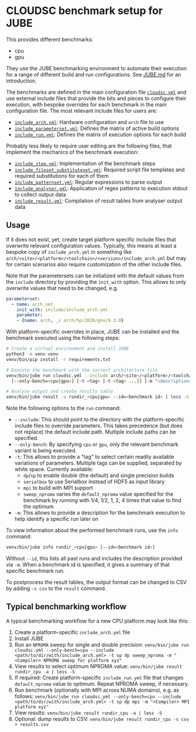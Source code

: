 # CLOUDSC benchmark setup for JUBE

This provides different benchmarks:

- cpu
- gpu

They use the JUBE benchmarking environment to automate their execution for a
range of different build and run configurations. See [JUBE.md](JUBE.md) for
an introduction.

The benchmarks are defined in the main configuration file
[`cloudsc.yml`](cloudsc.yml) and use external include files that provide the
bits and pieces to configure their execution, with bespoke overrides for each
benchmark in the main configuration file. The most relevant include files for
users are:

- [`include_arch.yml`](include/include_arch.yml):
  Hardware configuration and `arch` file to use
- [`include_parameterset.yml`](include/include_parameters.yml):
  Defines the matrix of active build options
- [`include_run.yml`](include/include_run.yml):
  Defines the matrix of execution options for each build

Probably less likely to require user editing are the following files, that
implement the mechanics of the benchmark execution:

- [`include_step.yml`](include/include_step.yml):
  Implementation of the benchmark steps
- [`include_fileset_substituteset.yml`](include/include_fileset_substituteset.yml):
  Required script file templates and required substitutions for each of them
- [`include_patternset.yml`](include/include_patternset.yml):
  Regular expressions to parse output
- [`include_analyser.yml`](include/include_analyser.yml):
  Application of regex patterns to execution stdout to collect output data
- [`include_result.yml`](include/include_result.yml):
  Compilation of result tables from analyser output data

## Usage

If it does not exist, yet, create target platform specific include files that
overwrite relevant configuration values. Typically, this means at least a
bespoke copy of `include_arch.yml` in something like
`arch/<site>/<platform>/<toolchain>/<version>/include_arch.yml` but may for certain
scenarios also require customization of the other include files.

Note that the parametersets can be initialized with the default values from the
`include` directory by providing the `init_with` option. This allows to only
overwrite values that need to be changed, e.g.

```yaml
parameterset:
  - name: arch_set
    init_with: include/include_arch.yml
    parameter:
    - {name: arch, _: arch/hpc2020/gnu/9.3.0}
```

With platform-specific overrides in place, JUBE can be installed and the benchmark
executed using the following steps:

```bash
# Create a virtual environment and install JUBE
python3 -m venv venv
venv/bin/pip install -r requirements.txt

# Execute the benchmark with the correct architecture file
venv/bin/jube run cloudsc.yml --include arch/<site>/<platform>/<toolchain>/<version> \
  [--only-bench=<cpu|gpu>] [-t <tag> [-t <tag> ...]] [-m "<description>"]

# Analyse output and create results table
venv/bin/jube result -a rundir_<cpu|gpu> --id=<benchmark id> | less -S
```

Note the following options to the `run` command:

- `--include`: This should point to the directory with the platform-specific
  include files to override parameters. This takes precedence (but does not
  replace) the default include path. Multiple include paths can be specified.
- `--only-bench`: By specifying `cpu` or `gpu`, only the relevant benchmark
  variant is being executed.
- `-t`: This allows to provide a "tag" to select certain readily available
  variations of parameters. Multiple tags can be supplied, separated by
  white space. Currently available:
  - `dp`/`sp` to enable double (the default) and single precision builds
  - `serialbox` to use Serialbox instead of HDF5 as input library
  - `mpi` to build with MPI support
  - `sweep_nproma` varies the `default_nproma` value specified for the benchmark
    by running with 1/4, 1/2, 1, 2, 4 times that value to find the optimum
- `-m`: This allows to provide a description for the benchmark execution to
  help identify a specific run later on

To view information about the performed benchmark runs, use the `info` command:

```bash
venv/bin/jube info rundir_<cpu|gpu> [--id=<benchmark id>]
```

Without `--id`, this lists all past runs and includes the description provided
via `-m`. When a benchmark id is specified, it gives a summary of that specific
benchmark run.

To postprocess the result tables, the output format can be changed to CSV by
adding `-s csv` to the `result` command.

## Typical benchmarking workflow

A typical benchmarking workflow for a new CPU platform may look like this:

1. Create a platform-specific `include_arch.yml` file
2. Install JUBE
3. Run an `NPROMA` sweep for single and double precision:
   `venv/bin/jube run cloudsc.yml --only-bench=cpu --include <path/to/dir/with/include_arch.yml> -t sp dp sweep_nproma -m "<Compiler> NPROMA sweep for platform xyz"`
4. View results to select optimum NPROMA value:
   `venv/bin/jube result rundir_cpu -a | less -S`
5. If required: Create platform-specific `include_run.yml` file that changes
   `default_nproma` value to optimum. Repeat NPROMA sweep, if necessary.
6. Run benchmark (optionally with MPI across NUMA domains), e.g. as follows:
   `venv/bin/jube run cloudsc.yml --only-bench=cpu --include <path/to/dir/with/include_arch.yml> -t sp dp mpi -m "<Compiler> MPI platform xyz"`
7. View results:
   `venv/bin/jube result rundir_cpu -a | less -S`
8. Optional: dump results to CSV:
   `venv/bin/jube result rundir_cpu -s csv > results.csv`

